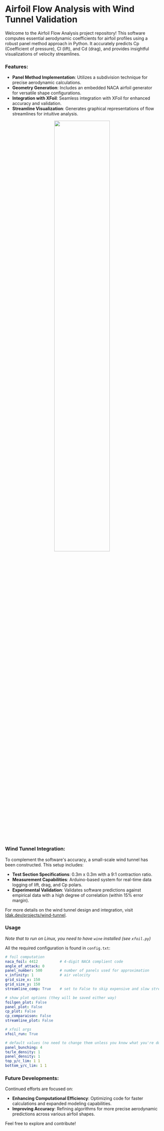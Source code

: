 # Airfoil Flow Analysis with Wind Tunnel Validation

Welcome to the Airfoil Flow Analysis project repository! This software computes essential aerodynamic coefficients for airfoil profiles using a robust panel method approach in Python. It accurately predicts Cp (Coefficient of pressure), Cl (lift), and Cd (drag), and provides insightful visualizations of velocity streamlines.

### Features:
- **Panel Method Implementation**: Utilizes a subdivision technique for precise aerodynamic calculations.
- **Geometry Generation**: Includes an embedded NACA airfoil generator for versatile shape configurations.
- **Integration with XFoil**: Seamless integration with XFoil for enhanced accuracy and validation.
- **Streamline Visualization**: Generates graphical representations of flow streamlines for intuitive analysis.

<p align="center">
<img src="https://github.com/user-attachments/assets/15564255-db2c-4705-9331-1a72bbaa2546" width="60%"/>
</p>

### Wind Tunnel Integration:
To complement the software's accuracy, a small-scale wind tunnel has been constructed. This setup includes:
- **Test Section Specifications**: 0.3m x 0.3m with a 9:1 contraction ratio.
- **Measurement Capabilities**: Arduino-based system for real-time data logging of lift, drag, and Cp polars.
- **Experimental Validation**: Validates software predictions against empirical data with a high degree of correlation (within 15% error margin).

For more details on the wind tunnel design and integration, visit [ldak.dev/projects/wind-tunnel](https://ldak.dev/projects/wind-tunnel).

### Usage
*Note that to run on Linux, you need to have `wine` installed (see `xfoil.py`)*

All the required configuration is found in `config.txt`:

```yaml
# foil computation
naca_foil: 4412          # 4-digit NACA complient code
angle_of_attack: 0
panel_number: 500        # number of panels used for approximation
v_infinity: 1            # air velocity
grid_size_x: 150
grid_size_y: 150
streamline_comp: True    # set to False to skip expensive and slow streamline computation

# show plot options (they will be saved either way)
foilgen_plot: False
panel_plot: False
cp_plot: False
cp_comparaison: False
streamline_plot: False

# xfoil args
xfoil_run: True

# default values (no need to change them unless you know what you're doing)
panel_bunching: 4
te/le_density: 1
panel_density: 1
top_y/c_lim: 1 1
bottom_y/c_lim: 1 1
```

### Future Developments:
Continued efforts are focused on:
- **Enhancing Computational Efficiency**: Optimizing code for faster calculations and expanded modeling capabilities.
- **Improving Accuracy**: Refining algorithms for more precise aerodynamic predictions across various airfoil shapes.

Feel free to explore and contribute!
